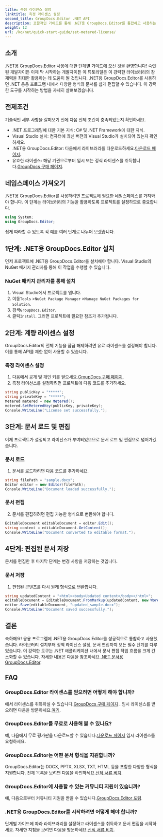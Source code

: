 ```yaml
---
title: 측정 라이센스 설정
linktitle: 측정 라이센스 설정
second_title: GroupDocs.Editor .NET API
description: 포괄적인 가이드를 통해 .NET용 GroupDocs.Editor를 통합하고 사용하는 방법을 알아보세요. .NET 애플리케이션 내에서 강력한 문서 편집 기능을 활용하세요.
weight: 12
url: /ko/net/quick-start-guide/set-metered-license/
---
```

## 소개
.NET용 GroupDocs.Editor 사용에 대한 단계별 가이드에 오신 것을 환영합니다! 숙련된 개발자이든 이제 막 시작하는 개발자이든 이 튜토리얼은 이 강력한 라이브러리의 잠재력을 최대한 활용하는 데 도움이 될 것입니다. .NET용 GroupDocs.Editor를 사용하면 .NET 응용 프로그램 내에서 다양한 형식의 문서를 쉽게 편집할 수 있습니다. 이 강력한 도구를 시작하는 방법을 자세히 살펴보겠습니다.
## 전제조건
기술적인 세부 사항을 살펴보기 전에 다음 전제 조건이 충족되었는지 확인하세요.
- .NET 프로그래밍에 대한 기본 지식: C# 및 .NET Framework에 대한 지식.
- Visual Studio 설치: 컴퓨터에 최신 버전의 Visual Studio가 설치되어 있는지 확인하세요.
-  .NET용 GroupDocs.Editor: 다음에서 라이브러리를 다운로드하세요.[다운로드 페이지](https://releases.groupdocs.com/editor/net/).
-  유효한 라이센스: 해당 기관으로부터 임시 또는 정식 라이센스를 취득합니다.[GroupDocs 구매 페이지](https://purchase.groupdocs.com/temporary-license/).
## 네임스페이스 가져오기
.NET용 GroupDocs.Editor를 사용하려면 프로젝트에 필요한 네임스페이스를 가져와야 합니다. 이 단계는 라이브러리의 기능을 활용하도록 프로젝트를 설정하므로 중요합니다.
```csharp
using System;
using GroupDocs.Editor;
```
쉽게 따라할 수 있도록 각 예를 여러 단계로 나누어 보겠습니다.
## 1단계: .NET용 GroupDocs.Editor 설치
먼저 프로젝트에 .NET용 GroupDocs.Editor를 설치해야 합니다. Visual Studio의 NuGet 패키지 관리자를 통해 이 작업을 수행할 수 있습니다.
### NuGet 패키지 관리자를 통해 설치
1. Visual Studio에서 프로젝트를 엽니다.
2.  이동`Tools` >`NuGet Package Manager` >`Manage NuGet Packages for Solution`.
3.  검색`GroupDocs.Editor`.
4.  클릭`Install`.
그러면 프로젝트에 필요한 참조가 추가됩니다.
## 2단계: 계량 라이센스 설정
GroupDocs.Editor의 전체 기능을 잠금 해제하려면 유료 라이센스를 설정해야 합니다. 이를 통해 API를 제한 없이 사용할 수 있습니다.
### 측정 라이센스 설정
1.  다음에서 공개 및 개인 키를 얻으세요.[GroupDocs 구매 페이지](https://purchase.groupdocs.com/temporary-license/).
2. 측정 라이선스를 설정하려면 프로젝트에 다음 코드를 추가하세요.
```csharp
string publicKey = "*****";
string privateKey = "*****";
Metered metered = new Metered();
metered.SetMeteredKey(publicKey, privateKey);
Console.WriteLine("License set successfully.");
```
## 3단계: 문서 로드 및 편집
이제 프로젝트가 설정되고 라이선스가 부여되었으므로 문서 로드 및 편집으로 넘어가겠습니다.
### 문서 로드
1. 문서를 로드하려면 다음 코드를 추가하세요.
```csharp
string filePath = "sample.docx";
Editor editor = new Editor(filePath);
Console.WriteLine("Document loaded successfully.");
```
### 문서 편집
2. 문서를 편집하려면 편집 가능한 형식으로 변환해야 합니다.
```csharp
EditableDocument editableDocument = editor.Edit();
string content = editableDocument.GetContent();
Console.WriteLine("Document converted to editable format.");
```
## 4단계: 편집된 문서 저장
문서를 편집한 후 마지막 단계는 변경 사항을 저장하는 것입니다.
### 문서 저장
1. 편집된 콘텐츠를 다시 원래 형식으로 변환합니다.
```csharp
string updatedContent = "<html><body>Updated content</body></html>";
editableDocument = EditableDocument.FromMarkup(updatedContent, new WordProcessingSaveOptions());
editor.Save(editableDocument, "updated_sample.docx");
Console.WriteLine("Document saved successfully.");
```
## 결론
 축하해요! 응용 프로그램에 .NET용 GroupDocs.Editor를 성공적으로 통합하고 사용했습니다. 라이브러리 설치부터 정액 라이선스 설정, 문서 편집까지 모든 필수 단계를 다루었습니다. 이 강력한 도구는 .NET 애플리케이션 내에서 문서 편집 작업 흐름을 크게 간소화할 수 있습니다. 자세한 내용은 다음을 참조하세요.[.NET 문서용 GroupDocs.Editor](https://tutorials.groupdocs.com/editor/net/).
## FAQ
### GroupDocs.Editor 라이센스를 얻으려면 어떻게 해야 합니까?
 에서 라이센스를 취득하실 수 있습니다.[GroupDocs 구매 페이지](https://purchase.groupdocs.com/buy) . 임시 라이센스를 받으려면 다음을 방문하세요.[여기](https://purchase.groupdocs.com/temporary-license/).
### GroupDocs.Editor를 무료로 사용해 볼 수 있나요?
 예, 다음에서 무료 평가판을 다운로드할 수 있습니다.[다운로드 페이지](https://releases.groupdocs.com/) 임시 라이센스를 요청하세요.
### GroupDocs.Editor는 어떤 문서 형식을 지원합니까?
 GroupDocs.Editor는 DOCX, PPTX, XLSX, TXT, HTML 등을 포함한 다양한 형식을 지원합니다. 전체 목록을 보려면 다음을 확인하세요.[선적 서류 비치](https://tutorials.groupdocs.com/editor/net/).
### GroupDocs.Editor에 사용할 수 있는 커뮤니티 지원이 있습니까?
 예, 다음으로부터 커뮤니티 지원을 받을 수 있습니다.[GroupDocs.Editor 포럼](https://forum.groupdocs.com/c/editor/20).
### .NET용 GroupDocs.Editor를 시작하려면 어떻게 해야 합니까?
 단계별 가이드에 따라 라이브러리를 설정하고 라이센스를 취득하고 문서 편집을 시작하세요. 자세한 지침을 보려면 다음을 방문하세요.[선적 서류 비치](https://tutorials.groupdocs.com/editor/net/).